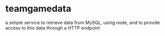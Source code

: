 # teamgamedata
a simple service to retrieve data from MySQL, using node, and to provide access to this data through a HTTP endpoint
